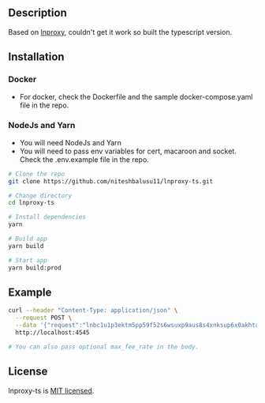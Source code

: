 ## Description

Based on [lnproxy](https://github.com/lnproxy/lnproxy), couldn't get it work so built the typescript version.

## Installation

### Docker

- For docker, check the Dockerfile and the sample docker-compose.yaml file in the repo.

### NodeJs and Yarn

- You will need NodeJs and Yarn
- You will need to pass env variables for cert, macaroon and socket. Check the .env.example file in the repo.

```bash
# Clone the repo
git clone https://github.com/niteshbalusu11/lnproxy-ts.git

# Change directory
cd lnproxy-ts

# Install dependencies
yarn

# Build app
yarn build

# Start app
yarn build:prod
```

## Example

```bash
curl --header "Content-Type: application/json" \
  --request POST \
  --data '{"request":"lnbc1u1p3ektm5pp59f52s6wsuxp9aus8s4xnksup6x0akhtaavr3jkehfatrx6uady8qdqqcqzpgxqyz5vqsp564xu29tc66kvhxut5u3t3lgfr0z5cza96smp6ryv85qg2f22zv2q9qyyssqrc4m9jtulxzw68sya046zf3vznmm7tmfwsnfattrwzuqvcf79q2pq2h8uedhvtgl026smwjseqwa225wec0he9k7xf5hvlu8em3nxtcqt0ndqh"}' \
  http://localhost:4545

# You can also pass optional max_fee_rate in the body.
```

## License

lnproxy-ts is [MIT licensed](LICENSE).
